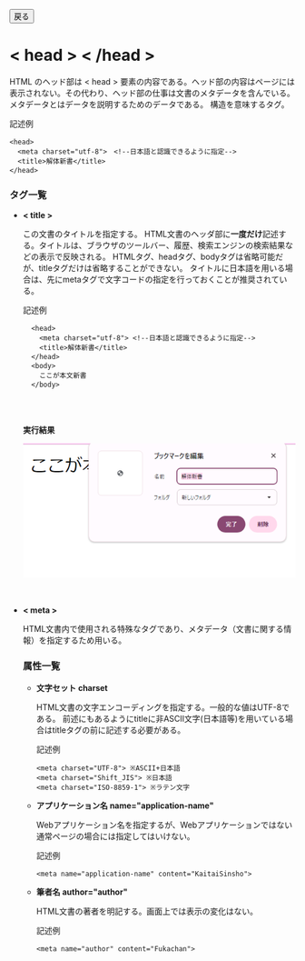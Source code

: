 <button type="button" onclick="history.back()">戻る</button>

# < head > < /head >
HTML のヘッド部は < head > 要素の内容である。ヘッド部の内容はページには表示されない。その代わり、ヘッド部の仕事は文書のメタデータを含んでいる。メタデータとはデータを説明するためのデータである。
構造を意味するタグ。

記述例 [](変更しない)

```
<head>
  <meta charset="utf-8">　<!--日本語と認識できるように指定-->
  <title>解体新書</title>
</head>
```


### タグ一覧


- **< title >**

  この文書のタイトルを指定する。
  HTML文書のヘッダ部に<b>一度だけ</b>記述する。タイトルは、ブラウザのツールバー、履歴、検索エンジンの検索結果などの表示で反映される。
  HTMLタグ、headタグ、bodyタグは省略可能だが、titleタグだけは省略することができない。
  タイトルに日本語を用いる場合は、先にmetaタグで文字コードの指定を行っておくことが推奨されている。
  <br>

  記述例 [](変更しない)

  ```
    <head>
      <meta charset="utf-8"> <!--日本語と認識できるように指定-->
      <title>解体新書</title>
    </head>
    <body>
      ここが本文新書
    </body>
  ```
  <br>
  <br>

  <b>実行結果</b>

  ![](../goto/head.png)

  <br>

- **< meta >**

  HTML文書内で使用される特殊なタグであり、メタデータ（文書に関する情報）を指定するため用いる。


  ### 属性一覧


  - **文字セット charset**

    HTML文書の文字エンコーディングを指定する。一般的な値はUTF-8である。
    前述にもあるようにtitleに非ASCII文字(日本語等)を用いている場合はtitleタグの前に記述する必要がある。

    記述例 [](変更しない)

    ```
    <meta charset="UTF-8"> ※ASCII+日本語
    <meta charset="Shift_JIS"> ※日本語
    <meta charset="ISO-8859-1"> ※ラテン文字
    ```

  - **アプリケーション名 name="application-name"**

    Webアプリケーション名を指定するが、Webアプリケーションではない通常ページの場合には指定してはいけない。

    記述例 [](変更しない)

    ```
    <meta name="application-name" content="KaitaiSinsho">
    ```

  - **筆者名 author="author"**

    HTML文書の著者を明記する。画面上では表示の変化はない。

    記述例 [](変更しない)

    ```
    <meta name="author" content="Fukachan">
    ```
